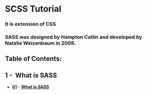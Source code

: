# SCSS Tutorial

### It is extension of CSS

### SASS was designed by Hampton Catlin and developed by Natalie Weizenbaum in 2006.

## Table of Contents:

## 1 -&nbsp; What is SASS

- **[01](what-is-sass/what-is-sass.md 'What is SASS')** - **[What is SASS](/what-is-sass/what-is-sass.md)**
